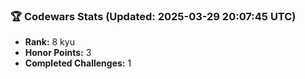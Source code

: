 ### 🏆 Codewars Stats (Updated: 2025-03-29 20:07:45 UTC)

- **Rank:** 8 kyu
- **Honor Points:** 3
- **Completed Challenges:** 1
